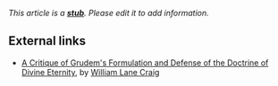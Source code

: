 *This article is a **[stub](http://www.theopedia.com/Category:Theopedia_stubs "Category:Theopedia stubs")**. Please edit it to add information.*
## External links

-   [A Critique of Grudem's Formulation and Defense of the Doctrine of Divine Eternity](http://www.leaderu.com/offices/billcraig/docs/grudem.html),
    by [William Lane Craig](William_Lane_Craig "William Lane Craig")



